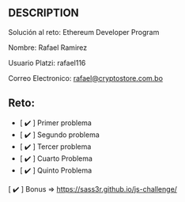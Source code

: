 ## DESCRIPTION

Solución al reto: Ethereum Developer Program

Nombre: Rafael Ramirez

Usuario Platzi: rafael116

Correo Electronico: rafael@cryptostore.com.bo

## Reto:

- [ :heavy_check_mark: ] Primer problema
- [ :heavy_check_mark: ] Segundo problema
- [ :heavy_check_mark: ] Tercer problema
- [ :heavy_check_mark: ] Cuarto Problema
- [ :heavy_check_mark: ] Quinto Problema

[ :heavy_check_mark: ] Bonus => https://sass3r.github.io/js-challenge/
